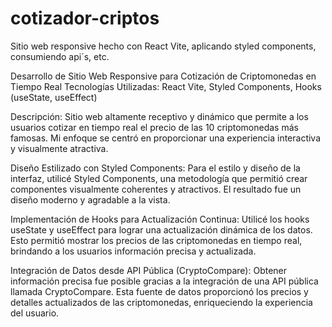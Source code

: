 # cotizador-criptos
Sitio web responsive hecho con React Vite, aplicando styled components, consumiendo api´s, etc.

Desarrollo de Sitio Web Responsive para Cotización de Criptomonedas en Tiempo Real
Tecnologías Utilizadas: React Vite, Styled Components, Hooks (useState, useEffect)

Descripción:
Sitio web altamente receptivo y dinámico que permite a los usuarios cotizar en tiempo real el precio de las 10 criptomonedas más famosas. Mi enfoque se centró en proporcionar una experiencia interactiva y visualmente atractiva.

Diseño Estilizado con Styled Components:
Para el estilo y diseño de la interfaz, utilicé Styled Components, una metodología que permitió crear componentes visualmente coherentes y atractivos. El resultado fue un diseño moderno y agradable a la vista.

Implementación de Hooks para Actualización Continua:
Utilicé los hooks useState y useEffect para lograr una actualización dinámica de los datos. Esto permitió mostrar los precios de las criptomonedas en tiempo real, brindando a los usuarios información precisa y actualizada.

Integración de Datos desde API Pública (CryptoCompare):
Obtener información precisa fue posible gracias a la integración de una API pública llamada CryptoCompare. Esta fuente de datos proporcionó los precios y detalles actualizados de las criptomonedas, enriqueciendo la experiencia del usuario.
